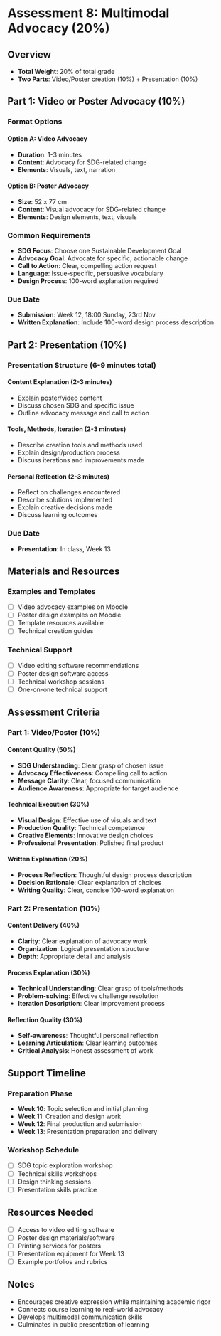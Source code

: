 # Assessment 8: Multimodal Advocacy (20%)

## Overview
- **Total Weight**: 20% of total grade
- **Two Parts**: Video/Poster creation (10%) + Presentation (10%)

## Part 1: Video or Poster Advocacy (10%)
### Format Options
#### Option A: Video Advocacy
- **Duration**: 1-3 minutes
- **Content**: Advocacy for SDG-related change
- **Elements**: Visuals, text, narration

#### Option B: Poster Advocacy
- **Size**: 52 x 77 cm
- **Content**: Visual advocacy for SDG-related change
- **Elements**: Design elements, text, visuals

### Common Requirements
- **SDG Focus**: Choose one Sustainable Development Goal
- **Advocacy Goal**: Advocate for specific, actionable change
- **Call to Action**: Clear, compelling action request
- **Language**: Issue-specific, persuasive vocabulary
- **Design Process**: 100-word explanation required

### Due Date
- **Submission**: Week 12, 18:00 Sunday, 23rd Nov
- **Written Explanation**: Include 100-word design process description

## Part 2: Presentation (10%)
### Presentation Structure (6-9 minutes total)
#### Content Explanation (2-3 minutes)
- Explain poster/video content
- Discuss chosen SDG and specific issue
- Outline advocacy message and call to action

#### Tools, Methods, Iteration (2-3 minutes)
- Describe creation tools and methods used
- Explain design/production process
- Discuss iterations and improvements made

#### Personal Reflection (2-3 minutes)
- Reflect on challenges encountered
- Describe solutions implemented
- Explain creative decisions made
- Discuss learning outcomes

### Due Date
- **Presentation**: In class, Week 13

## Materials and Resources
### Examples and Templates
- [ ] Video advocacy examples on Moodle
- [ ] Poster design examples on Moodle
- [ ] Template resources available
- [ ] Technical creation guides

### Technical Support
- [ ] Video editing software recommendations
- [ ] Poster design software access
- [ ] Technical workshop sessions
- [ ] One-on-one technical support

## Assessment Criteria
### Part 1: Video/Poster (10%)
#### Content Quality (50%)
- **SDG Understanding**: Clear grasp of chosen issue
- **Advocacy Effectiveness**: Compelling call to action
- **Message Clarity**: Clear, focused communication
- **Audience Awareness**: Appropriate for target audience

#### Technical Execution (30%)
- **Visual Design**: Effective use of visuals and text
- **Production Quality**: Technical competence
- **Creative Elements**: Innovative design choices
- **Professional Presentation**: Polished final product

#### Written Explanation (20%)
- **Process Reflection**: Thoughtful design process description
- **Decision Rationale**: Clear explanation of choices
- **Writing Quality**: Clear, concise 100-word explanation

### Part 2: Presentation (10%)
#### Content Delivery (40%)
- **Clarity**: Clear explanation of advocacy work
- **Organization**: Logical presentation structure
- **Depth**: Appropriate detail and analysis

#### Process Explanation (30%)
- **Technical Understanding**: Clear grasp of tools/methods
- **Problem-solving**: Effective challenge resolution
- **Iteration Description**: Clear improvement process

#### Reflection Quality (30%)
- **Self-awareness**: Thoughtful personal reflection
- **Learning Articulation**: Clear learning outcomes
- **Critical Analysis**: Honest assessment of work

## Support Timeline
### Preparation Phase
- **Week 10**: Topic selection and initial planning
- **Week 11**: Creation and design work
- **Week 12**: Final production and submission
- **Week 13**: Presentation preparation and delivery

### Workshop Schedule
- [ ] SDG topic exploration workshop
- [ ] Technical skills workshops
- [ ] Design thinking sessions
- [ ] Presentation skills practice

## Resources Needed
- [ ] Access to video editing software
- [ ] Poster design materials/software
- [ ] Printing services for posters
- [ ] Presentation equipment for Week 13
- [ ] Example portfolios and rubrics

## Notes
- Encourages creative expression while maintaining academic rigor
- Connects course learning to real-world advocacy
- Develops multimodal communication skills
- Culminates in public presentation of learning
